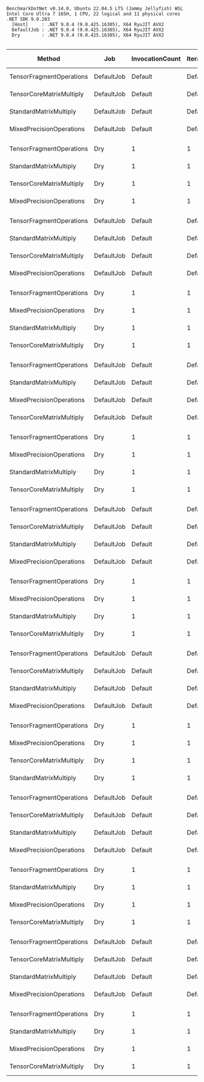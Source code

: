 ```

BenchmarkDotNet v0.14.0, Ubuntu 22.04.5 LTS (Jammy Jellyfish) WSL
Intel Core Ultra 7 165H, 1 CPU, 22 logical and 11 physical cores
.NET SDK 9.0.203
  [Host]     : .NET 9.0.4 (9.0.425.16305), X64 RyuJIT AVX2
  DefaultJob : .NET 9.0.4 (9.0.425.16305), X64 RyuJIT AVX2
  Dry        : .NET 9.0.4 (9.0.425.16305), X64 RyuJIT AVX2


```
| Method                   | Job        | InvocationCount | IterationCount | LaunchCount | RunStrategy | UnrollFactor | WarmupCount | MatrixSize | Mean              | Error          | StdDev         | Median            | Ratio               | RatioSD    | Gen0   | Allocated | Alloc Ratio |
|------------------------- |----------- |---------------- |--------------- |------------ |------------ |------------- |------------ |----------- |------------------:|---------------:|---------------:|------------------:|--------------------:|-----------:|-------:|----------:|------------:|
| TensorFragmentOperations | DefaultJob | Default         | Default        | Default     | Default     | 16           | Default     | 16         |          55.12 ns |       2.413 ns |       6.924 ns |          53.64 ns |   2,315.349x faster |    322.57x |      - |         - |          NA |
| TensorCoreMatrixMultiply | DefaultJob | Default         | Default        | Default     | Default     | 16           | Default     | 16         |     122,699.08 ns |   7,081.014 ns |  20,767.389 ns |     127,183.05 ns |       1.076x faster |      0.32x | 0.2441 |    3257 B |  1.01x more |
| StandardMatrixMultiply   | DefaultJob | Default         | Default        | Default     | Default     | 16           | Default     | 16         |     125,783.99 ns |   3,345.543 ns |   9,545.023 ns |     127,209.47 ns |            baseline |            | 0.2441 |    3225 B |             |
| MixedPrecisionOperations | DefaultJob | Default         | Default        | Default     | Default     | 16           | Default     | 16         |     145,445.78 ns |   2,831.306 ns |   4,730.477 ns |     145,760.27 ns |       1.166x slower |      0.14x | 0.2441 |    3226 B |  1.00x more |
|                          |            |                 |                |             |             |              |             |            |                   |                |                |                   |                     |            |        |           |             |
| TensorFragmentOperations | Dry        | 1               | 1              | 1           | ColdStart   | 1            | 1           | 16         |   1,386,712.00 ns |             NA |       0.000 ns |   1,386,712.00 ns |     238.922x faster |      0.00x |      - |     784 B |  9.17x less |
| StandardMatrixMultiply   | Dry        | 1               | 1              | 1           | ColdStart   | 1            | 1           | 16         | 331,316,341.00 ns |             NA |       0.000 ns | 331,316,341.00 ns |            baseline |            |      - |    7192 B |             |
| TensorCoreMatrixMultiply | Dry        | 1               | 1              | 1           | ColdStart   | 1            | 1           | 16         | 384,762,905.00 ns |             NA |       0.000 ns | 384,762,905.00 ns |       1.161x slower |      0.00x |      - |    7016 B |  1.03x less |
| MixedPrecisionOperations | Dry        | 1               | 1              | 1           | ColdStart   | 1            | 1           | 16         | 396,509,794.00 ns |             NA |       0.000 ns | 396,509,794.00 ns |       1.197x slower |      0.00x |      - |    7192 B |  1.00x more |
|                          |            |                 |                |             |             |              |             |            |                   |                |                |                   |                     |            |        |           |             |
| TensorFragmentOperations | DefaultJob | Default         | Default        | Default     | Default     | 16           | Default     | 32         |          74.50 ns |       1.497 ns |       1.893 ns |          74.72 ns |   1,005.056x faster |     79.41x |      - |         - |          NA |
| StandardMatrixMultiply   | DefaultJob | Default         | Default        | Default     | Default     | 16           | Default     | 32         |      74,828.92 ns |   1,907.877 ns |   5,625.418 ns |      75,173.72 ns |            baseline |            | 0.2441 |    3225 B |             |
| TensorCoreMatrixMultiply | DefaultJob | Default         | Default        | Default     | Default     | 16           | Default     | 32         |     142,805.69 ns |  12,206.043 ns |  35,605.603 ns |     141,481.65 ns |       1.920x slower |      0.50x | 0.2441 |    3257 B |  1.01x more |
| MixedPrecisionOperations | DefaultJob | Default         | Default        | Default     | Default     | 16           | Default     | 32         |     183,719.44 ns |   3,538.101 ns |   4,723.263 ns |     183,860.25 ns |       2.470x slower |      0.21x | 0.2441 |    3226 B |  1.00x more |
|                          |            |                 |                |             |             |              |             |            |                   |                |                |                   |                     |            |        |           |             |
| TensorFragmentOperations | Dry        | 1               | 1              | 1           | ColdStart   | 1            | 1           | 32         |   1,480,375.00 ns |             NA |       0.000 ns |   1,480,375.00 ns |     304.845x faster |      0.00x |      - |    1072 B |  6.71x less |
| MixedPrecisionOperations | Dry        | 1               | 1              | 1           | ColdStart   | 1            | 1           | 32         | 451,114,061.00 ns |             NA |       0.000 ns | 451,114,061.00 ns |       1.000x faster |      0.00x |      - |    7192 B |  1.00x more |
| StandardMatrixMultiply   | Dry        | 1               | 1              | 1           | ColdStart   | 1            | 1           | 32         | 451,284,190.00 ns |             NA |       0.000 ns | 451,284,190.00 ns |            baseline |            |      - |    7192 B |             |
| TensorCoreMatrixMultiply | Dry        | 1               | 1              | 1           | ColdStart   | 1            | 1           | 32         | 522,290,305.00 ns |             NA |       0.000 ns | 522,290,305.00 ns |       1.157x slower |      0.00x |      - |    7016 B |  1.03x less |
|                          |            |                 |                |             |             |              |             |            |                   |                |                |                   |                     |            |        |           |             |
| TensorFragmentOperations | DefaultJob | Default         | Default        | Default     | Default     | 16           | Default     | 64         |          58.89 ns |       1.575 ns |       4.596 ns |          58.39 ns |   1,454.457x faster |    155.97x |      - |         - |          NA |
| StandardMatrixMultiply   | DefaultJob | Default         | Default        | Default     | Default     | 16           | Default     | 64         |      85,141.58 ns |   2,163.622 ns |   6,379.489 ns |      85,253.87 ns |            baseline |            | 0.2441 |    3225 B |             |
| MixedPrecisionOperations | DefaultJob | Default         | Default        | Default     | Default     | 16           | Default     | 64         |      87,846.90 ns |   2,552.246 ns |   6,856.445 ns |      88,512.42 ns |       1.038x slower |      0.11x | 0.2441 |    3225 B |  1.00x more |
| TensorCoreMatrixMultiply | DefaultJob | Default         | Default        | Default     | Default     | 16           | Default     | 64         |     178,244.42 ns |  21,295.562 ns |  57,936.151 ns |     200,276.43 ns |       2.105x slower |      0.70x | 0.2441 |    3257 B |  1.01x more |
|                          |            |                 |                |             |             |              |             |            |                   |                |                |                   |                     |            |        |           |             |
| TensorFragmentOperations | Dry        | 1               | 1              | 1           | ColdStart   | 1            | 1           | 64         |   1,932,014.00 ns |             NA |       0.000 ns |   1,932,014.00 ns |     170.178x faster |      0.00x |      - |    1072 B |  6.71x less |
| MixedPrecisionOperations | Dry        | 1               | 1              | 1           | ColdStart   | 1            | 1           | 64         | 318,122,259.00 ns |             NA |       0.000 ns | 318,122,259.00 ns |       1.034x faster |      0.00x |      - |    5896 B |  1.22x less |
| StandardMatrixMultiply   | Dry        | 1               | 1              | 1           | ColdStart   | 1            | 1           | 64         | 328,786,335.00 ns |             NA |       0.000 ns | 328,786,335.00 ns |            baseline |            |      - |    7192 B |             |
| TensorCoreMatrixMultiply | Dry        | 1               | 1              | 1           | ColdStart   | 1            | 1           | 64         | 396,215,732.00 ns |             NA |       0.000 ns | 396,215,732.00 ns |       1.205x slower |      0.00x |      - |    5720 B |  1.26x less |
|                          |            |                 |                |             |             |              |             |            |                   |                |                |                   |                     |            |        |           |             |
| TensorFragmentOperations | DefaultJob | Default         | Default        | Default     | Default     | 16           | Default     | 128        |          69.04 ns |       3.521 ns |      10.215 ns |          66.72 ns |   9,221.089x faster |  1,263.78x |      - |         - |          NA |
| TensorCoreMatrixMultiply | DefaultJob | Default         | Default        | Default     | Default     | 16           | Default     | 128        |     568,472.62 ns |  11,311.229 ns |  23,610.750 ns |     579,426.02 ns |       1.100x faster |      0.05x |      - |    3260 B |  1.01x more |
| StandardMatrixMultiply   | DefaultJob | Default         | Default        | Default     | Default     | 16           | Default     | 128        |     624,050.04 ns |  11,325.613 ns |  10,593.985 ns |     629,315.94 ns |            baseline |            |      - |    3228 B |             |
| MixedPrecisionOperations | DefaultJob | Default         | Default        | Default     | Default     | 16           | Default     | 128        |     637,306.69 ns |  10,276.735 ns |   9,612.865 ns |     632,958.82 ns |       1.022x slower |      0.02x |      - |    3227 B |  1.00x less |
|                          |            |                 |                |             |             |              |             |            |                   |                |                |                   |                     |            |        |           |             |
| TensorFragmentOperations | Dry        | 1               | 1              | 1           | ColdStart   | 1            | 1           | 128        |   1,217,854.00 ns |             NA |       0.000 ns |   1,217,854.00 ns |     309.070x faster |      0.00x |      - |    1072 B |  6.71x less |
| MixedPrecisionOperations | Dry        | 1               | 1              | 1           | ColdStart   | 1            | 1           | 128        | 350,405,774.00 ns |             NA |       0.000 ns | 350,405,774.00 ns |       1.074x faster |      0.00x |      - |    7192 B |  1.00x more |
| StandardMatrixMultiply   | Dry        | 1               | 1              | 1           | ColdStart   | 1            | 1           | 128        | 376,401,749.00 ns |             NA |       0.000 ns | 376,401,749.00 ns |            baseline |            |      - |    7192 B |             |
| TensorCoreMatrixMultiply | Dry        | 1               | 1              | 1           | ColdStart   | 1            | 1           | 128        | 434,744,119.00 ns |             NA |       0.000 ns | 434,744,119.00 ns |       1.155x slower |      0.00x |      - |    7016 B |  1.03x less |
|                          |            |                 |                |             |             |              |             |            |                   |                |                |                   |                     |            |        |           |             |
| TensorFragmentOperations | DefaultJob | Default         | Default        | Default     | Default     | 16           | Default     | 256        |          64.65 ns |       3.392 ns |       9.454 ns |          62.10 ns |   7,577.580x faster |  1,013.95x |      - |         - |          NA |
| TensorCoreMatrixMultiply | DefaultJob | Default         | Default        | Default     | Default     | 16           | Default     | 256        |     153,192.68 ns |   4,788.385 ns |  13,027.155 ns |     148,893.83 ns |       3.160x faster |      0.28x | 0.2441 |    3257 B |  1.01x more |
| StandardMatrixMultiply   | DefaultJob | Default         | Default        | Default     | Default     | 16           | Default     | 256        |     480,924.54 ns |   9,517.711 ns |  19,655.724 ns |     478,190.14 ns |            baseline |            |      - |    3228 B |             |
| MixedPrecisionOperations | DefaultJob | Default         | Default        | Default     | Default     | 16           | Default     | 256        |     503,798.33 ns |  13,150.572 ns |  35,999.481 ns |     491,494.56 ns |       1.049x slower |      0.09x |      - |    3227 B |  1.00x less |
|                          |            |                 |                |             |             |              |             |            |                   |                |                |                   |                     |            |        |           |             |
| TensorFragmentOperations | Dry        | 1               | 1              | 1           | ColdStart   | 1            | 1           | 256        |   1,188,414.00 ns |             NA |       0.000 ns |   1,188,414.00 ns |     365.898x faster |      0.00x |      - |    1072 B |  6.71x less |
| MixedPrecisionOperations | Dry        | 1               | 1              | 1           | ColdStart   | 1            | 1           | 256        | 357,556,803.00 ns |             NA |       0.000 ns | 357,556,803.00 ns |       1.216x faster |      0.00x |      - |    7192 B |  1.00x more |
| TensorCoreMatrixMultiply | Dry        | 1               | 1              | 1           | ColdStart   | 1            | 1           | 256        | 422,114,845.00 ns |             NA |       0.000 ns | 422,114,845.00 ns |       1.030x faster |      0.00x |      - |    7016 B |  1.03x less |
| StandardMatrixMultiply   | Dry        | 1               | 1              | 1           | ColdStart   | 1            | 1           | 256        | 434,837,837.00 ns |             NA |       0.000 ns | 434,837,837.00 ns |            baseline |            |      - |    7192 B |             |
|                          |            |                 |                |             |             |              |             |            |                   |                |                |                   |                     |            |        |           |             |
| TensorFragmentOperations | DefaultJob | Default         | Default        | Default     | Default     | 16           | Default     | 512        |          61.93 ns |       1.295 ns |       3.478 ns |          61.48 ns |  52,793.050x faster |  2,898.81x |      - |         - |          NA |
| TensorCoreMatrixMultiply | DefaultJob | Default         | Default        | Default     | Default     | 16           | Default     | 512        |     765,990.30 ns |   9,318.780 ns |   8,716.792 ns |     763,460.20 ns |       4.255x faster |      0.05x |      - |    3260 B |  1.01x more |
| StandardMatrixMultiply   | DefaultJob | Default         | Default        | Default     | Default     | 16           | Default     | 512        |   3,259,246.33 ns |  14,247.754 ns |  13,327.358 ns |   3,260,279.06 ns |            baseline |            |      - |    3234 B |             |
| MixedPrecisionOperations | DefaultJob | Default         | Default        | Default     | Default     | 16           | Default     | 512        |   4,160,028.45 ns |  20,739.769 ns |  19,399.993 ns |   4,157,480.32 ns |       1.276x slower |      0.01x |      - |    3254 B |  1.01x more |
|                          |            |                 |                |             |             |              |             |            |                   |                |                |                   |                     |            |        |           |             |
| TensorFragmentOperations | Dry        | 1               | 1              | 1           | ColdStart   | 1            | 1           | 512        |   1,082,053.00 ns |             NA |       0.000 ns |   1,082,053.00 ns |     306.799x faster |      0.00x |      - |     784 B |  9.17x less |
| StandardMatrixMultiply   | Dry        | 1               | 1              | 1           | ColdStart   | 1            | 1           | 512        | 331,972,571.00 ns |             NA |       0.000 ns | 331,972,571.00 ns |            baseline |            |      - |    7192 B |             |
| MixedPrecisionOperations | Dry        | 1               | 1              | 1           | ColdStart   | 1            | 1           | 512        | 390,325,253.00 ns |             NA |       0.000 ns | 390,325,253.00 ns |       1.176x slower |      0.00x |      - |    8488 B |  1.18x more |
| TensorCoreMatrixMultiply | Dry        | 1               | 1              | 1           | ColdStart   | 1            | 1           | 512        | 394,895,031.00 ns |             NA |       0.000 ns | 394,895,031.00 ns |       1.190x slower |      0.00x |      - |    7016 B |  1.03x less |
|                          |            |                 |                |             |             |              |             |            |                   |                |                |                   |                     |            |        |           |             |
| TensorFragmentOperations | DefaultJob | Default         | Default        | Default     | Default     | 16           | Default     | 1024       |          63.78 ns |       1.631 ns |       4.518 ns |          63.62 ns | 410,246.954x faster | 28,061.94x |      - |         - |          NA |
| TensorCoreMatrixMultiply | DefaultJob | Default         | Default        | Default     | Default     | 16           | Default     | 1024       |   5,818,342.95 ns |  76,479.834 ns |  71,539.285 ns |   5,801,557.89 ns |       4.476x faster |      0.05x |      - |    3284 B |  1.02x less |
| StandardMatrixMultiply   | DefaultJob | Default         | Default        | Default     | Default     | 16           | Default     | 1024       |  26,037,991.91 ns |  64,959.387 ns |  60,763.051 ns |  26,040,162.06 ns |            baseline |            |      - |    3344 B |             |
| MixedPrecisionOperations | DefaultJob | Default         | Default        | Default     | Default     | 16           | Default     | 1024       |  31,923,054.61 ns | 600,641.585 ns | 561,840.512 ns |  32,225,578.41 ns |       1.226x slower |      0.02x |      - |    3344 B |  1.00x more |
|                          |            |                 |                |             |             |              |             |            |                   |                |                |                   |                     |            |        |           |             |
| TensorFragmentOperations | Dry        | 1               | 1              | 1           | ColdStart   | 1            | 1           | 1024       |   1,552,544.00 ns |             NA |       0.000 ns |   1,552,544.00 ns |     245.974x faster |      0.00x |      - |    1072 B |  5.81x less |
| StandardMatrixMultiply   | Dry        | 1               | 1              | 1           | ColdStart   | 1            | 1           | 1024       | 381,885,254.00 ns |             NA |       0.000 ns | 381,885,254.00 ns |            baseline |            |      - |    6232 B |             |
| MixedPrecisionOperations | Dry        | 1               | 1              | 1           | ColdStart   | 1            | 1           | 1024       | 397,538,949.00 ns |             NA |       0.000 ns | 397,538,949.00 ns |       1.041x slower |      0.00x |      - |    7192 B |  1.15x more |
| TensorCoreMatrixMultiply | Dry        | 1               | 1              | 1           | ColdStart   | 1            | 1           | 1024       | 399,526,358.00 ns |             NA |       0.000 ns | 399,526,358.00 ns |       1.046x slower |      0.00x |      - |    7016 B |  1.13x more |
